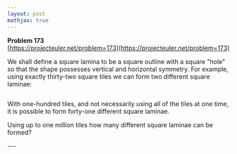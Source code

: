 ```yaml
---
layout: post
mathjax: true
---
```

**Problem 173**  
[https://projecteuler.net/problem=173](https://projecteuler.net/problem=173)

<p>We shall define a square lamina to be a square outline with a square "hole" so that the shape possesses vertical and horizontal symmetry. For example, using exactly thirty-two square tiles we can form two different square laminae:</p>
<div class="center">
<img src="project/images/p173_square_laminas.gif" alt="" /></div>
<p>With one-hundred tiles, and not necessarily using all of the tiles at one time, it is possible to form forty-one different square laminae.</p>
<p>Using up to one million tiles how many different square laminae can be formed?</p>
---
